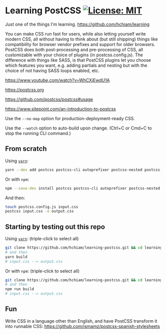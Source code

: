# Learning PostCSS [![License: MIT](https://img.shields.io/badge/License-MIT-yellow.svg?style=for-the-badge)](https://github.com/hchiam/learning-postcss/blob/main/LICENSE)

Just one of the things I'm learning. <https://github.com/hchiam/learning>

You can make CSS run fast for users, while also letting yourself write modern CSS, all without having to think about (but still shipping) things like compatibility for browser vendor prefixes and support for older browsers. PostCSS does both post-processing and pre-processing of CSS, all customizable with your choice of plugins (in postcss.config.js). The difference with things like SASS, is that PostCSS plugins let you choose which features you want, e.g. adding partials and nesting but with the choice of not having SASS loops enabled, etc.

https://www.youtube.com/watch?v=WhCXiEwdU1A

https://postcss.org

https://github.com/postcss/postcss#usage

https://www.sitepoint.com/an-introduction-to-postcss

Use the `--no-map` option for production-deployment-ready CSS.

Use the `--watch` option to auto-build upon change. (Ctrl+C or Cmd+C to stop the running CLI command.)

## From scratch

Using [`yarn`](https://github.com/hchiam/learning-yarn):

```bash
yarn --dev add postcss postcss-cli autoprefixer postcss-nested postcss-mixins postcss-preset-env cssnano
```

Or with `npm`:

```bash
npm --save-dev install postcss postcss-cli autoprefixer postcss-nested postcss-mixins postcss-preset-env cssnano
```

And then:

```bash
touch postcss.config.js input.css
postcss input.css -o output.css
```

## Starting by testing out this repo

Using [`yarn`](https://github.com/hchiam/learning-yarn): (triple-click to select all)

```bash
git clone https://github.com/hchiam/learning-postcss.git && cd learning-postcss && yarn;
# and then
yarn build
# input.css --> output.css
```

Or with `npm`: (triple-click to select all)

```bash
git clone https://github.com/hchiam/learning-postcss.git && cd learning-postcss && npm install;
# and then
npm run build
# input.css --> output.css
```

## Fun

Write CSS in a language other than English, and have PostCSS transform it into runnable CSS: <https://github.com/ismamz/postcss-spanish-stylesheets>
